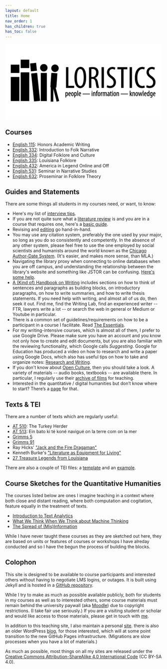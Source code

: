 ```yaml
---
layout: default
title: Home
nav_order: 1
has_children: true
has_toc: false
---
```


<p><img alt="Loristics: People, Information, Knowledge" src="images/loristics-banner.png" width="500" align = "center"/></p>

## Courses

* [English 115](courses/115/index.md): Honors Academic Writing
* [English 332](courses/332/index.md): Introduction to Folk Narrative
* [English 334](courses/334/index.md): Digital Folklore and Culture
* [English 335](courses/335/index.md): Louisiana Folklore
* [English 432](courses/432/index.md): America in Legend Online and Off
* [English 531](courses/531/index.md): Seminar in Narrative Studies
* [English 632](courses/632/index.md): Proseminar in Folklore Theory


## Guides and Statements

There are some things all students in my courses need, or want, to know:

* Here's my list of [interview tips](guides/interview_tips.md).
* If you are not quite sure what a [literature review](guides/lit_review.md) is and you are in a course that requires one, here's a [basic guide](guides/lit_review.md).
* Revising and [editing](guides/editing.md) go hand-in-hand.
* You may use any citation system, preferably the one used by your major, so long as you do so consistently and competently. In the absence of any other system, please feel free to use the one employed by social scientists and humanists around the world known as the [Chicago Author-Date System](guides/cad.md). (It's easier, and makes more sense, than MLA.)
* Navigating the library proxy when connecting to online databases when you are off campus, and understanding the relationship between the library's website and something like JSTOR can be confusing. [Here's some help](guides/access.md).
* [A (Kind of) Handbook on Writing](guides/writing.md) includes sections on how to think of sentences and paragraphs as building blocks, on introductory paragraphs, on how to write summaries, and how to write thesis statements. If you need help with writing, and almost all of us do, then seek it out. Find me, find the Writing Lab, find an experienced writer -- FTR, lawyers write a lot -- or search the web in general or Medium or Youtube in particular.
* There is a common set of guidelines/requirements on how to be a participant in a course I facilitate. Read [The Essentials](guides/essentials.md).
* For my writing-intensive courses, which is almost all of them, I prefer to use Google Drive. Please make sure you have an account and you know not only how to create and edit documents, but you are also familiar with the reviewing functionality, which Google calls *Suggesting*. Google for Education has produced a video on how to research and write a paper using Google Docs, which also has useful tips on how to take and organize notes: [Research and Writing](https://applieddigitalskills.withgoogle.com/c/college-and-continuing-education/en/research-and-writing/overview.html).
* If you don't know about [Open Culture][], then you should take a look. A variety of materials -- audio books, textbooks -- are available there. In particular, I regularly use their [archive of films][] for teaching.
* Interested in the quantitative / digital humanities but don’t know where to start? There’s a [page](guides/qh.md) for that.

[Open Culture]: http://www.openculture.com
[archive of films]: http://www.openculture.com/freemoviesonline

## Texts & TEI

There are a number of texts which are regularly useful:

- [AT 510](texts/AT_510.md): The Turkey Herder
- [AT 513](texts/AT_513.md): Ein bato ki té koné navigué on la terre com on la mer
- [Grimms 5](texts/grimms_05.md)
- [Grimms 91](texts/grimms_91.md)
- Ray Hicks' ["Jack and the Fire Dragaman"](texts/hicks_2.md)
- Kenneth Burke's ["Literature as Equipment for Living"](texts/Burke_1941.pdf)
- [27 Treasure Legends from Louisiana](texts/legends.md)

There are also a couple of TEI files: a [template](tei/template.tei) and an [example](tei/laudun-20000712-01.tei).

## Course Sketches for the Quantitative Humanities

The courses listed below are ones I imagine teaching in a context where both close and distant reading, where both computation and cogitation, feature equally in the treatment of texts.

* [Introduction to Text Analytics](courses/qh200/index.md)
* [What We Think When We Think about Machine Thinking](courses/qh300/index.md)
* [The Spread of (Mis)Information](courses/qh400/index.md)

While I have never taught these courses as they are sketched out here, they are based on units or features of courses or workshops I have alreday conducted and so I have the begun the process of building the blocks.

## Colophon

This site is designed to be available to course participants and interested others without having to negotiate LMS logins, or outages. It is built using Jekyll and is hosted in a [GitHub repository][]. 

While I try to make as much as possible available publicly, both for students in my courses as well as to interested others, some course materials must remain behind the university paywall (aka [Moodle][]) due to copyright restrictions. (I take fair use seriously.) If you are a visiting student or scholar and would like access to those materials, please get in touch with [me][].

In addition to this teaching site, I also maintain a personal [site][]. there is also an older WordPress [blog][], for those interested, which will at some point transition to the new GitHub Pages infrastructure. (Migrations are slow processes when you have a lot of materials.) 

As much as possible, most things on all my sites are released under the [Creative Commons Attribution-ShareAlike 4.0 International Code][cc] (CC BY-SA 4.0).

[GitHub repository]: https://github.com/johnlaudun/teaching
[Moodle]: https://moodle.louisiana.edu/
[me]: https://johnlaudun.net/contact.html
[site]: https://johnlaudun.net/
[blog]: https://johnlaudun.org/
[cc]: https://creativecommons.org/licenses/by-sa/4.0/
